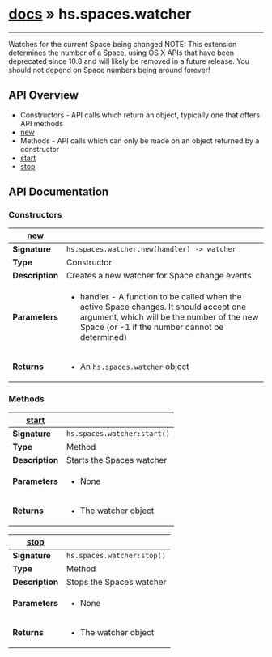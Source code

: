 # [docs](/hammerspoon/index.md) » hs.spaces.watcher
---

Watches for the current Space being changed
NOTE: This extension determines the number of a Space, using OS X APIs that have been deprecated since 10.8 and will likely be removed in a future release. You should not depend on Space numbers being around forever!

## API Overview
* Constructors - API calls which return an object, typically one that offers API methods
 * [new](#new)
* Methods - API calls which can only be made on an object returned by a constructor
 * [start](#start)
 * [stop](#stop)

## API Documentation

### Constructors

| [new](#new)         |                                                                                     |
| --------------------------------------------|-------------------------------------------------------------------------------------|
| **Signature**                               | `hs.spaces.watcher.new(handler) -> watcher`                                                                    |
| **Type**                                    | Constructor                                                                     |
| **Description**                             | Creates a new watcher for Space change events                                                                     |
| **Parameters**                              | <ul><li>handler - A function to be called when the active Space changes. It should accept one argument, which will be the number of the new Space (or -1 if the number cannot be determined)</li></ul> |
| **Returns**                                 | <ul><li>An `hs.spaces.watcher` object</li></ul>          |

### Methods

| [start](#start)         |                                                                                     |
| --------------------------------------------|-------------------------------------------------------------------------------------|
| **Signature**                               | `hs.spaces.watcher:start()`                                                                    |
| **Type**                                    | Method                                                                     |
| **Description**                             | Starts the Spaces watcher                                                                     |
| **Parameters**                              | <ul><li>None</li></ul> |
| **Returns**                                 | <ul><li>The watcher object</li></ul>          |

| [stop](#stop)         |                                                                                     |
| --------------------------------------------|-------------------------------------------------------------------------------------|
| **Signature**                               | `hs.spaces.watcher:stop()`                                                                    |
| **Type**                                    | Method                                                                     |
| **Description**                             | Stops the Spaces watcher                                                                     |
| **Parameters**                              | <ul><li>None</li></ul> |
| **Returns**                                 | <ul><li>The watcher object</li></ul>          |

